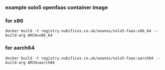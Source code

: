 ### example solo5 openfaas container image

### for x86

```
docker build -t registry.nubificus.co.uk/ananos/solo5-faas:x86_64 --build-arg ARCH=x86_64
```

### for aarch64


```
docker build -t registry.nubificus.co.uk/ananos/solo5-faas:aarch64 --build-arg ARCH=aarch64
```

